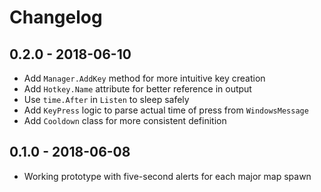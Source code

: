 # Changelog

## 0.2.0 - 2018-06-10
- Add `Manager.AddKey` method for more intuitive key creation
- Add `Hotkey.Name` attribute for better reference in output
- Use `time.After` in `Listen` to sleep safely
- Add `KeyPress` logic to parse actual time of press from `WindowsMessage`
- Add `Cooldown` class for more consistent definition

## 0.1.0 - 2018-06-08
- Working prototype with five-second alerts for each major map spawn
